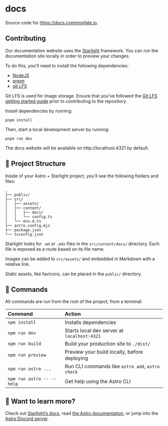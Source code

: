 # docs

Source code for https://docs.commonfate.io.

## Contributing

Our documentation website uses the [Starlight](https://starlight.astro.build) framework. You can run the documentation site locally in order to preview your changes.

To do this, you'll need to install the following dependencies:

- [NodeJS](https://nodejs.org)
- [pnpm](https://pnpm.io/installation)
- [git LFS](https://git-lfs.com)

Git LFS is used for image storage. Ensure that you've followed the [Git LFS getting started guide](https://git-lfs.com) prior to contributing to the repository.

Install dependencies by running:

```
pnpm install
```

Then, start a local development server by running:

```
pnpm run dev
```

The docs website will be available on http://localhost:4321 by default.

## 🚀 Project Structure

Inside of your Astro + Starlight project, you'll see the following folders and files:

```
.
├── public/
├── src/
│   ├── assets/
│   ├── content/
│   │   ├── docs/
│   │   └── config.ts
│   └── env.d.ts
├── astro.config.mjs
├── package.json
└── tsconfig.json
```

Starlight looks for `.md` or `.mdx` files in the `src/content/docs/` directory. Each file is exposed as a route based on its file name.

Images can be added to `src/assets/` and embedded in Markdown with a relative link.

Static assets, like favicons, can be placed in the `public/` directory.

## 🧞 Commands

All commands are run from the root of the project, from a terminal:

| Command                   | Action                                           |
| :------------------------ | :----------------------------------------------- |
| `npm install`             | Installs dependencies                            |
| `npm run dev`             | Starts local dev server at `localhost:4321`      |
| `npm run build`           | Build your production site to `./dist/`          |
| `npm run preview`         | Preview your build locally, before deploying     |
| `npm run astro ...`       | Run CLI commands like `astro add`, `astro check` |
| `npm run astro -- --help` | Get help using the Astro CLI                     |

## 👀 Want to learn more?

Check out [Starlight’s docs](https://starlight.astro.build/), read [the Astro documentation](https://docs.astro.build), or jump into the [Astro Discord server](https://astro.build/chat).
